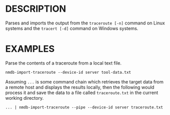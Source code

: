 DESCRIPTION
===========

Parses and imports the output from the `traceroute [-n]` command on Linux
systems and the `tracert [-d]` command on Windows systems.

EXAMPLES
========

Parse the contents of a traceroute from a local text file.
```
nmdb-import-traceroute --device-id server tool-data.txt
```



Assuming `...` is some command chain which retrieves the target data from a
remote host and displays the results locally, then the following would process
it and save the data to a file called `traceroute.txt` in the current working
directory.
```
... | nmdb-import-traceroute --pipe --device-id server traceroute.txt
```
